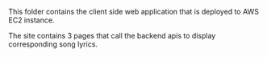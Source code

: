 This folder contains the client side web application that is deployed to AWS EC2 instance. 

The site contains 3 pages that call the backend apis to display corresponding song lyrics.

